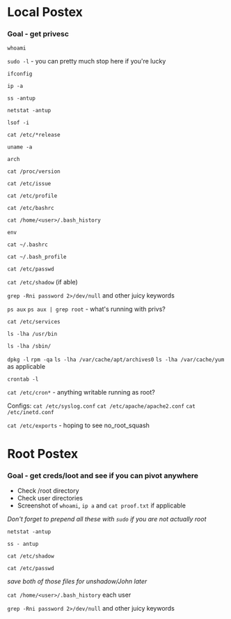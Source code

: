# Local Postex
### Goal - get privesc

`whoami`

`sudo -l` - you can pretty much stop here if you're lucky

`ifconfig`

`ip -a`

`ss -antup`

`netstat -antup`

`lsof -i`

`cat /etc/*release`

`uname -a`

`arch`

`cat /proc/version`

`cat /etc/issue`

`cat /etc/profile`

`cat /etc/bashrc`

`cat /home/<user>/.bash_history`

`env`

`cat ~/.bashrc`

`cat ~/.bash_profile`

`cat /etc/passwd`

`cat /etc/shadow` (if able)

`grep -Rni password 2>/dev/null` and other juicy keywords

`ps aux` `ps aux | grep root` - what's running with privs?

`cat /etc/services`

`ls -lha /usr/bin`

`ls -lha /sbin/`

`dpkg -l` `rpm -qa` `ls -lha /var/cache/apt/archives0` `ls -lha /var/cache/yum` as applicable

`crontab -l`

`cat /etc/cron*` - anything writable running as root?

Configs: `cat /etc/syslog.conf` `cat /etc/apache/apache2.conf` `cat /etc/inetd.conf`

`cat /etc/exports` - hoping to see no_root_squash


# Root Postex
### Goal - get creds/loot and see if you can pivot anywhere
- Check /root directory
- Check user directories
- Screenshot of `whoami`, `ip a` and `cat proof.txt` if applicable

*Don't forget to prepend all these with `sudo` if you are not actually root*

`netstat -antup`

`ss - antup`

`cat /etc/shadow`

`cat /etc/passwd`

*save both of those files for unshadow/John later*

`cat /home/<user>/.bash_history` each user

`grep -Rni password 2>/dev/null` and other juicy keywords


